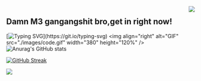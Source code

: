 <img align="right" src="https://count.getloli.com/get/@:Minori-ty?theme=rule34">

## Damn M3 gangangshit bro,get in right now! 
[![Typing SVG](https://readme-typing-svg.demolab.com/?lines=Personal+Introduction;Welcome+to+my+kingdom+:D!)](https://git.io/typing-svg)
<img align="right" alt="GIF" src="./images/code.gif" width="380" height="120%" />
![Anurag's GitHub stats](https://github-readme-stats.vercel.app/api?username=WORRISON520343&show_icons=true&theme=tokyonight)

[![GitHub Streak](https://github-readme-streak-stats.herokuapp.com?user=WORRISON520343&theme=tokyonight&hide_border=true&border_radius=4.3&date_format=M%20j%5B%2C%20Y%5D)](https://git.io/streak-stats)

![](https://github-readme-stats.vercel.app/api/top-langs/?username=WORRISON520343&layout=compact&langs_count=6)
